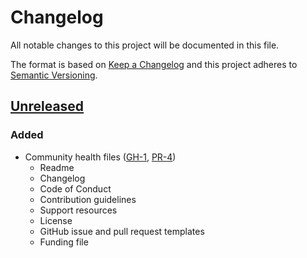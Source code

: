 Changelog
=========

All notable changes to this project will be documented in this file.

The format is based on [Keep a Changelog](https://keepachangelog.com/en/1.0.0/)
and this project adheres to [Semantic Versioning](https://semver.org/spec/v2.0.0.html).

[Unreleased]
------------

### Added

* Community health files ([GH-1], [PR-4])
  * Readme
  * Changelog
  * Code of Conduct
  * Contribution guidelines
  * Support resources
  * License
  * GitHub issue and pull request templates
  * Funding file

<!-- Definitions -->

[GH-1]: https://github.com/ReflectiveEarth/reflective-seasons/issues/1
[PR-4]: https://github.com/ReflectiveEarth/reflective-seasons/pull/4

[Unreleased]: https://github.com/ReflectiveEarth/reflective-seasons/compare/v0.0.0...HEAD
